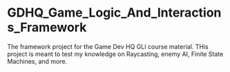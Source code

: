 # GDHQ_Game_Logic_And_Interactions_Framework
The framework project for the Game Dev HQ GLI course material. 
THis project is meant to test my knowledge on Raycasting, enemy AI, Finite State Machines, and more.
